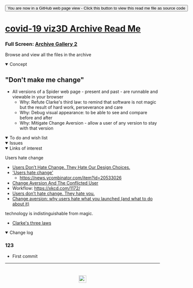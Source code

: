 <span style=display:none; >[You are now in a GitHub source code view - click this link to view Read Me file as a web page]( https://www.ladybug.tools/spider-covid-19-viz-3d/dev/covid-19-viz-3d-archive/readme.html "View file as a web page." ) </span>

<div><input type=button onclick=window.location.href="https://github.com/ladybug-tools/spider-covid-19-viz-3d/tree/master/dev/covid-19-viz-3d-archive";
value='You are now in a GitHub web page view - Click this button to view this read me file as source code' ></div>


# [covid-19 viz3D Archive Read Me]( https://www.ladybug.tools/spider-covid-19-viz-3d/dev/covid-19-viz-3d-archive/readme.html )

<!--
<iframe src=https://pushme-pullyou.github.io/ width=100% height=500px >Iframes are not viewable in GitHub source code view</iframe>
_basic-html.html_
-->

### Full Screen: [Archive Gallery 2]( https://www.ladybug.tools/spider-covid-19-viz-3d/dev/covid-19-viz-3d-archive )

Browse and view all the files in the  archive


<details open >
<summary>Concept</summary>

## "Don't make me change"

* All versions of a Spider web page - present and past - are runnable and viewable in your browser
	* Why: Refute Clarke's third law: to remind that software is not magic but the result of hard work, perseverance and care
	* Why: Debug visual appearance: to be able to see and compare before and after
	* Why: Mitigate Change Aversion - allow a user of any version to stay with that version

</details>

<details open >
<summary>To do and wish list </summary>


</details>

<details open >
<summary>Issues </summary>


</details>


<details open >
<summary>Links of interest</summary>

Users hate change

* [Users Don’t Hate Change. They Hate Our Design Choices.]( https://articles.uie.com/users-dont-hate-change-they-hate-our-design-choices/ )
* ['Users hate change']( https://gist.github.com/sleepyfox/a4d311ffcdc4fd908ec97d1c245e57dc )
	* https://news.ycombinator.com/item?id=20533026
* [Change Aversion And The Conflicted User]( https://usabilitygeek.com/change-aversion-conflicted-user/ )
* Workflow: https://xkcd.com/1172/
* [Users don’t hate change. They hate you.]( https://medium.com/@cwodtke/users-dont-hate-change-they-hate-you-461772fbcac7 )
* [Change aversion: why users hate what you launched (and what to do about it)]( https://library.gv.com/change-aversion-why-users-hate-what-you-launched-and-what-to-do-about-it-2fb94ce65766 )


 technology is indistinguishable from magic.

* [Clarke's three laws]( https://en.wikipedia.org/wiki/Clarke%27s_three_laws )

</details>

<details open >
<summary>Change log </summary>

### 123

* First commit

</details>

***

# <center title="hello!" ><a href=javascript:window.scrollTo(0,0); style=text-decoration:none; > <img src="../../assets/spider.ico" height=24 >  </a></center>
